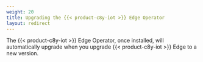 ```yaml
---
weight: 20
title: Upgrading the {{< product-c8y-iot >}} Edge Operator
layout: redirect
---
```


The {{< product-c8y-iot >}} Edge Operator, once installed, will automatically upgrade when you upgrade {{< product-c8y-iot >}} Edge to a new version.
